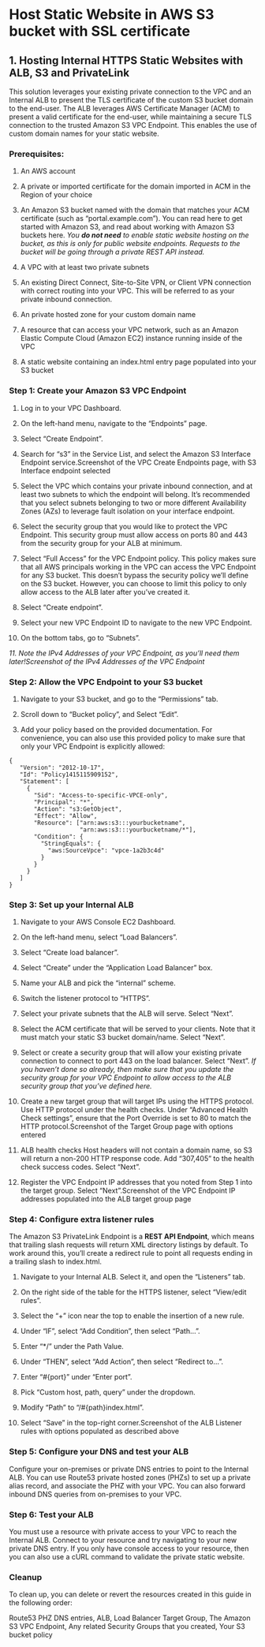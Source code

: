 # Host Static Website in AWS S3 bucket with SSL certificate 

## 1. Hosting Internal HTTPS Static Websites with ALB, S3 and PrivateLink

This solution leverages your existing private connection to the VPC and an Internal ALB to present the TLS certificate of the custom S3 bucket domain to the end-user. The ALB leverages AWS Certificate Manager (ACM) to present a valid certificate for the end-user, while maintaining a secure TLS connection to the trusted Amazon S3 VPC Endpoint. This enables the use of custom domain names for your static website.

### Prerequisites:

1. An AWS account
   
2. A private or imported certificate for the domain imported in ACM in the Region of your choice

3. An Amazon S3 bucket named with the domain that matches your ACM certificate (such as “portal.example.com”). You can read here to get started with Amazon S3, and read about working with Amazon S3 buckets here.
   *You **do not need** to enable static website hosting on the bucket, as this is only for public website endpoints. Requests to the bucket will be going through a private REST API instead.*

4. A VPC with at least two private subnets

5. An existing Direct Connect, Site-to-Site VPN, or Client VPN connection with correct routing into your VPC. This will be referred to as your private inbound connection.

6. An private hosted zone for your custom domain name

7. A resource that can access your VPC network, such as an Amazon Elastic Compute Cloud (Amazon EC2) instance running inside of the VPC

8. A static website containing an index.html entry page populated into your S3 bucket

### Step 1: Create your Amazon S3 VPC Endpoint

1. Log in to your VPC Dashboard.

2. On the left-hand menu, navigate to the “Endpoints” page.

3. Select “Create Endpoint”.

4. Search for “s3” in the Service List, and select the Amazon S3 Interface Endpoint service.Screenshot of the VPC Create Endpoints page, with S3 Interface endpoint selected

5. Select the VPC which contains your private inbound connection, and at least two subnets to which the endpoint will belong. It’s recommended that you select subnets belonging to two or more different Availability Zones (AZs) to leverage fault isolation on your interface endpoint.

6. Select the security group that you would like to protect the VPC Endpoint. This security group must allow access on ports 80 and 443 from the security group for your ALB at minimum.
   
7. Select “Full Access” for the VPC Endpoint policy. This policy makes sure that all AWS principals working in the VPC can access the VPC Endpoint for any S3 bucket. This doesn’t bypass the security policy we’ll define on the S3 bucket. However, you can choose to limit this policy to only allow access to the ALB later after you’ve created it.

8. Select “Create endpoint”.

9. Select your new VPC Endpoint ID to navigate to the new VPC Endpoint.

10. On the bottom tabs, go to “Subnets”.

*11. Note the IPv4 Addresses of your VPC Endpoint, as you’ll need them later!Screenshot of the IPv4 Addresses of the VPC Endpoint*

### Step 2: Allow the VPC Endpoint to your S3 bucket

1. Navigate to your S3 bucket, and go to the “Permissions” tab.

2. Scroll down to “Bucket policy”, and Select “Edit”.

3. Add your policy based on the provided documentation. For convenience, you can also use this provided policy to make sure that only your VPC Endpoint is explicitly allowed:
   
```
{
   "Version": "2012-10-17",
   "Id": "Policy1415115909152",
   "Statement": [
     {
       "Sid": "Access-to-specific-VPCE-only",
       "Principal": "*",
       "Action": "s3:GetObject",
       "Effect": "Allow",
       "Resource": ["arn:aws:s3:::yourbucketname",
                    "arn:aws:s3:::yourbucketname/*"],
       "Condition": {
         "StringEquals": {
           "aws:SourceVpce": "vpce-1a2b3c4d"
         }
       }
     }
   ]
}

```
### Step 3: Set up your Internal ALB

1. Navigate to your AWS Console EC2 Dashboard.
   
2. On the left-hand menu, select “Load Balancers”.
   
3. Select “Create load balancer”.

4. Select “Create” under the “Application Load Balancer” box.

5. Name your ALB and pick the “internal” scheme.

6. Switch the listener protocol to “HTTPS”.

7. Select your private subnets that the ALB will serve. Select “Next”.

8. Select the ACM certificate that will be served to your clients. Note that it must match your static S3 bucket domain/name. Select “Next”.

9. Select or create a security group that will allow your existing private connection to connect to port 443 on the load balancer. Select “Next”.
   *If you haven’t done so already, then make sure that you update the security group for your VPC Endpoint to allow access to the ALB security group that you’ve defined here.*

10. Create a new target group that will target IPs using the HTTPS protocol. Use HTTP protocol under the health checks. Under “Advanced Health Check settings”, ensure that the Port Override is set to 80 to match the HTTP protocol.Screenshot of the Target Group page with options entered

11. ALB health checks Host headers will not contain a domain name, so S3 will return a non-200 HTTP response code. Add “307,405” to the health check success codes. Select “Next”.

12. Register the VPC Endpoint IP addresses that you noted from Step 1 into the target group. Select “Next”.Screenshot of the VPC Endpoint IP addresses populated into the ALB target group page

### Step 4: Configure extra listener rules

The Amazon S3 PrivateLink Endpoint is a **REST API Endpoint**, which means that trailing slash requests will return XML directory listings by default. To work around this, you’ll create a redirect rule to point all requests ending in a trailing slash to index.html.

1. Navigate to your Internal ALB. Select it, and open the “Listeners” tab.
   
2. On the right side of the table for the HTTPS listener, select “View/edit rules”.

3. Select the “+” icon near the top to enable the insertion of a new rule.

4. Under “IF”, select “Add Condition”, then select “Path…”.

5. Enter “*/” under the Path Value.

6. Under “THEN”, select “Add Action”, then select “Redirect to…”.

7. Enter “#{port}” under “Enter port”.

8. Pick “Custom host, path, query” under the dropdown.

9. Modify “Path” to “/#{path}index.html”.

10. Select “Save” in the top-right corner.Screenshot of the ALB Listener rules with options populated as described above

### Step 5: Configure your DNS and test your ALB
Configure your on-premises or private DNS entries to point to the Internal ALB. You can use Route53 private hosted zones (PHZs) to set up a private alias record, and associate the PHZ with your VPC. You can also forward inbound DNS queries from on-premises to your VPC.

### Step 6: Test your ALB
You must use a resource with private access to your VPC to reach the Internal ALB. Connect to your resource and try navigating to your new private DNS entry. If you only have console access to your resource, then you can also use a cURL command to validate the private static website.

### Cleanup
To clean up, you can delete or revert the resources created in this guide in the following order:

Route53 PHZ DNS entries, ALB, Load Balancer Target Group, The Amazon S3 VPC Endpoint, Any related Security Groups that you created, Your S3 bucket policy


